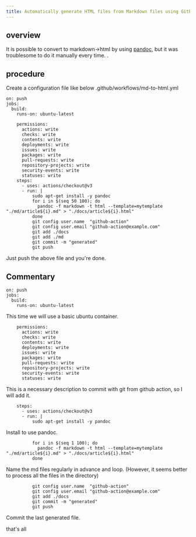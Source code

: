 ```yaml
---
title: Automatically generate HTML files from Markdown files using Github Actions
---
```


## overview

It is possible to convert to markdown->html by using [pandoc](https://pandoc-doc-ja.readthedocs.io/ja/latest/users-guide.html), but it was troublesome to do it manually every time. .

## procedure

Create a configuration file like below
.github/workflows/md-to-html.yml

```
on: push
jobs:
  build:
    runs-on: ubuntu-latest

    permissions:
      actions: write
      checks: write
      contents: write
      deployments: write
      issues: write
      packages: write
      pull-requests: write
      repository-projects: write
      security-events: write
      statuses: write
    steps:
      - uses: actions/checkout@v3
      - run: |
          sudo apt-get install -y pandoc
		  for i in $(seq 50 100); do
			pandoc -f markdown -t html --template=mytemplate "./md/article${i}.md" > "./docs/article${i}.html"
		  done
          git config user.name  "github-action"
          git config user.email "github-action@example.com"
          git add ./docs
          git add ./md
          git commit -m "generated"
          git push
```

Just push the above file and you're done.

## Commentary

```
on: push
jobs:
  build:
    runs-on: ubuntu-latest
```

This time we will use a basic ubuntu container.

```
    permissions:
      actions: write
      checks: write
      contents: write
      deployments: write
      issues: write
      packages: write
      pull-requests: write
      repository-projects: write
      security-events: write
      statuses: write
```

This is a necessary description to commit with git from github action, so I will add it.


```
    steps:
      - uses: actions/checkout@v3
      - run: |
          sudo apt-get install -y pandoc
```

Install to use pandoc.

```
		  for i in $(seq 1 100); do
			pandoc -f markdown -t html --template=mytemplate "./md/article${i}.md" > "./docs/article${i}.html"
		  done
```

Name the md files regularly in advance and loop.
(However, it seems better to process all the files in the directory)


```
          git config user.name  "github-action"
          git config user.email "github-action@example.com"
          git add ./docs
          git commit -m "generated"
          git push
```

Commit the last generated file.

that's all